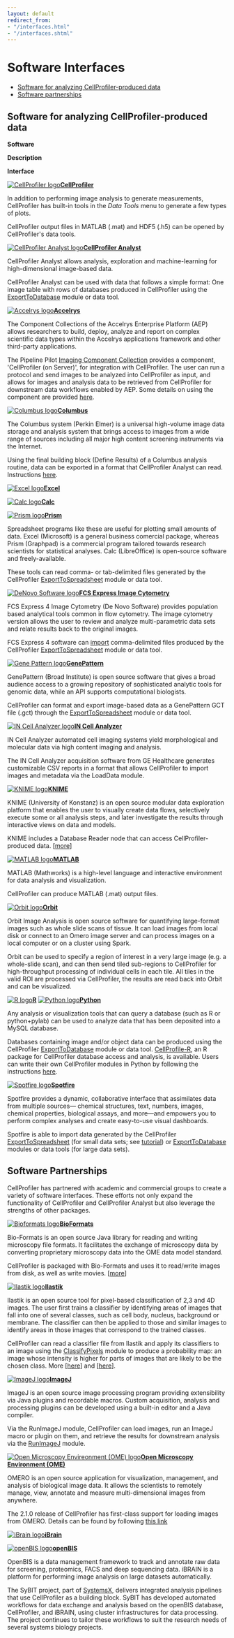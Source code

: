 ```yaml
---
layout: default
redirect_from:
- "/interfaces.html"
- "/interfaces.shtml"
---
```


Software Interfaces
===================

-   [Software for analyzing CellProfiler-produced data](#software-for-analyzing-cellprofiler-produced-data)
-   [Software partnerships](#software-partnerships)

Software for analyzing CellProfiler-produced data
-------------------------------------------------

**Software**

**Description**

**Interface**

[![CellProfiler logo](http://d1zymp9ayga15t.cloudfront.net/images/cp_128.png)**CellProfiler**](/releases)

In addition to performing image analysis to generate measurements, CellProfiler has built-in tools in the *Data Tools* menu to generate a few types of plots.

CellProfiler output files in MATLAB (.mat) and HDF5 (.h5) can be opened by CellProfiler's data tools.

[![CellProfiler Analyst logo](http://d1zymp9ayga15t.cloudfront.net/images/cpa_128.png)**CellProfiler Analyst**](/releases/)

CellProfiler Analyst allows analysis, exploration and machine-learning for high-dimensional image-based data.

CellProfiler Analyst can be used with data that follows a simple format: One image table with rows of databases produced in CellProfiler using the [ExportToDatabase](http://d1zymp9ayga15t.cloudfront.net/CPmanual/ExportToDatabase.html) module or data tool.

[![Accelrys logo](http://d1zymp9ayga15t.cloudfront.net/images/logo_accelrys.png)**Accelrys**](http://accelrys.com/platform/enterprise-platform.html)

The Component Collections of the Accelrys Enterprise Platform (AEP) allows researchers to build, deploy, analyze and report on complex scientific data types within the Accelrys applications framework and other third-party applications.

The Pipeline Pilot [Imaging Component Collection](http://accelrys.com/products/pipeline-pilot/component-collections/imaging.html) provides a component, 'CellProfiler (on Server)', for integration with CellProfiler. The user can run a protocol and send images to be analyzed into CellProfiler as input, and allows for images and analysis data to be retrieved from CellProfiler for downstream data workflows enabled by AEP. Some details on using the component are provided [here](http://d1zymp9ayga15t.cloudfront.net/content/Accelyrs_AEP_CellProfilerOnServer_Usage_tips.pdf).

[![Columbus logo](http://d1zymp9ayga15t.cloudfront.net/images/logo_columbus.png)**Columbus**](http://www.perkinelmer.com/pages/020/cellularimaging/products/columbus.xhtml)

The Columbus system (Perkin Elmer) is a universal high-volume image data storage and analysis system that brings access to images from a wide range of sources including all major high content screening instruments via the Internet.

Using the final building block (Define Results) of a Columbus analysis routine, data can be exported in a format that CellProfiler Analyst can read. Instructions [here](http://d1zymp9ayga15t.cloudfront.net/Exporting_images_data_from_Columbus_to_CellProfiler_Analyst.pdf).

[![Excel logo](http://d1zymp9ayga15t.cloudfront.net/images/logo_excel.png)**Excel**](http://office.microsoft.com/en-us/excel/)

[![Calc logo](http://d1zymp9ayga15t.cloudfront.net/images/logo_openofficecalc.png)**Calc**](https://www.libreoffice.org/discover/calc/)

[![Prism logo](http://d1zymp9ayga15t.cloudfront.net/images/logo_graphpadprism.png)**Prism**](http://www.graphpad.com/scientific-software/prism/)

Spreadsheet programs like these are useful for plotting small amounts of data. Excel (Microsoft) is a general business comercial package, whereas Prism (Graphpad) is a commercial program tailored towards research scientists for statistical analyses. Calc (LibreOffice) is open-source software and freely-available.

These tools can read comma- or tab-delimited files generated by the CellProfiler [ExportToSpreadsheet](http://d1zymp9ayga15t.cloudfront.net/CPmanual/ExportToSpreadsheet.html) module or data tool.

[![DeNovo Software logo](http://d1zymp9ayga15t.cloudfront.net/images/logo_fcs_express.jpg)**FCS Express Image Cytometry**](http://www.denovosoftware.com/)

FCS Express 4 Image Cytometry (De Novo Software) provides population based analytical tools common in flow cytometry. The image cytometry version allows the user to review and analyze multi-parametric data sets and relate results back to the original images.

FCS Express 4 software can [import](http://www.denovosoftware.com/site/manual/index.html?cell_profiler_export.htm) comma-delimited files produced by the CellProfiler [ExportToSpreadsheet](http://d1zymp9ayga15t.cloudfront.net/CPmanual/ExportToSpreadsheet.html) module or data tool.

[![Gene Pattern logo](http://d1zymp9ayga15t.cloudfront.net/images/logo_genepattern.jpg)**GenePattern**](http://www.broadinstitute.org/cancer/software/genepattern/)

GenePattern (Broad Institute) is open source software that gives a broad audience access to a growing repository of sophisticated analytic tools for genomic data, while an API supports computational biologists.

CellProfiler can format and export image-based data as a GenePattern GCT file (.gct) through the [ExportToSpreadsheet](http://d1zymp9ayga15t.cloudfront.net/CPmanual/ExportToSpreadsheet.html) module or data tool.

[![IN Cell Analyzer logo](http://d1zymp9ayga15t.cloudfront.net/images/GE_logo.png)**IN Cell Analyzer**](http://www.gelifesciences.com/webapp/wcs/stores/servlet/CategoryDisplay?categoryId=1309574&catalogId=78149&productId=⊤=Y&storeId=11787&langId=-1)

IN Cell Analyzer automated cell imaging systems yield morphological and molecular data via high content imaging and analysis.

The IN Cell Analyzer acquisition software from GE Healthcare generates customizable CSV reports in a format that allows CellProfiler to import images and metadata via the LoadData module.

[![KNIME logo](http://d1zymp9ayga15t.cloudfront.net/images/logo_knime.jpg)**KNIME**](http://www.knime.org/)

KNIME (University of Konstanz) is an open source modular data exploration platform that enables the user to visually create data flows, selectively execute some or all analysis steps, and later investigate the results through interactive views on data and models.

KNIME includes a Database Reader node that can access CellProfiler-produced data. [[more](https://github.com/CellProfiler/CellProfiler/wiki/Interfacing-with-other-software)]

[![MATLAB logo](http://d1zymp9ayga15t.cloudfront.net/images/logo_matlab.png)**MATLAB**](http://www.mathworks.com/products/matlab/)

MATLAB (Mathworks) is a high-level language and interactive environment for data analysis and visualization.

CellProfiler can produce MATLAB (.mat) output files.

[![Orbit logo](http://d1zymp9ayga15t.cloudfront.net/images/orbit_client_transparen_blue.png)**Orbit**](http://www.orbit.bio/)

Orbit Image Analysis is open source software for quantifying large-format images such as whole slide scans of tissue. It can load images from local disk or connect to an Omero image server and can process images on a local computer or on a cluster using Spark.

Orbit can be used to specify a region of interest in a very large image (e.g. a whole-slide scan), and can then send tiled sub-regions to CellProfiler for high-throughput processing of individual cells in each tile. All tiles in the valid ROI are processed via CellProfiler, the results are read back into Orbit and can be visualized.

[![R logo](http://d1zymp9ayga15t.cloudfront.net/images/logo_r.png)**R**](http://www.r-project.org/)
[![Python logo](http://d1zymp9ayga15t.cloudfront.net/images/logo_python.png)**Python**](http://www.python.org/)

Any analysis or visualization tools that can query a database (such as R or python+pylab) can be used to analyze data that has been deposited into a MySQL database.

Databases containing image and/or object data can be produced using the CellProfiler [ExportToDatabase](http://d1zymp9ayga15t.cloudfront.net/CPmanual/ExportToDatabase.html) module or data tool. [CellProfile-R](http://code.google.com/p/cellprofile-r/), an R package for CellProfiler database access and analysis, is available. Users can write their own CellProfiler modules in Python by following the instructions [here](https://github.com/CellProfiler/CellProfiler/wiki#wiki-What_if_I_want_to_contribute_to_CellProfiler).

[![Spotfire logo](http://d1zymp9ayga15t.cloudfront.net/images/logo_spotfire1.png)**Spotfire**](http://www.cambridgesoft.com/ensemble/spotfire/)

Spotfire provides a dynamic, collaborative interface that assimilates data from multiple sources— chemical structures, text, numbers, images, chemical properties, biological assays, and more—and empowers you to perform complex analyses and create easy-to-use visual dashboards.

Spotfire is able to import data generated by the CellProfiler [ExportToSpreadsheet](http://d1zymp9ayga15t.cloudfront.net/CPmanual/ExportToSpreadsheet.html) (for small data sets; see [tutorial](http://d1zymp9ayga15t.cloudfront.net/tutorials/CellProfiler_Spotfire_Integration.pdf)) or [ExportToDatabase](http://d1zymp9ayga15t.cloudfront.net/CPmanual/ExportToDatabase.html) modules or data tools (for large data sets).

Software Partnerships
---------------------

CellProfiler has partnered with academic and commercial groups to create a variety of software interfaces. These efforts not only expand the functionality of CellProfiler and CellProfiler Analyst but also leverage the strengths of other packages.

[![Bioformats logo](http://d1zymp9ayga15t.cloudfront.net/images/bioformat.png)**BioFormats**](http://www.openmicroscopy.org/site/support/bio-formats/users/cellprofiler/)

Bio-Formats is an open source Java library for reading and writing microscopy file formats. It facilitates the exchange of microscopy data by converting proprietary microscopy data into the OME data model standard.

CellProfiler is packaged with Bio-Formats and uses it to read/write images from disk, as well as write movies. [[more](http://loci.wisc.edu/bio-formats/cellprofiler)]

[![Ilastik logo](http://d1zymp9ayga15t.cloudfront.net/images/logo_ilastik.png)**Ilastik**](http://www.ilastik.org/)

Ilastik is an open source tool for pixel-based classification of 2,3 and 4D images. The user first trains a classifier by identifying areas of images that fall into one of several classes, such as cell body, nucleus, background or membrane. The classifier can then be applied to those and similar images to identify areas in those images that correspond to the trained classes.

CellProfiler can read a classifier file from Ilastik and apply its classifiers to an image using the [ClassifyPixels](http://d1zymp9ayga15t.cloudfront.net/CPmanual/ClassifyPixels.html) module to produce a probability map: an image whose intensity is higher for parts of images that are likely to be the chosen class. More [[here](http://old.ilastik.org/index.php?cat=20_Documentation&amp;page=03_Cellprofiler)] and [[here](https://github.com/CellProfiler/CellProfiler/wiki/How-to-use-Pixel-Classification-in-CellProfiler)].

[![ImageJ logo](http://d1zymp9ayga15t.cloudfront.net/images/logo_imagej.png)**ImageJ**](http://imagej.nih.gov/ij/)

ImageJ is an open source image processing program providing extensibility via Java plugins and recordable macros. Custom acquisition, analysis and processing plugins can be developed using a built-in editor and a Java compiler.

Via the RunImageJ module, CellProfiler can load images, run an ImageJ macro or plugin on them, and retrieve the results for downstream analysis via the [RunImageJ](http://d1zymp9ayga15t.cloudfront.net/CPmanual/RunImageJ.html)
module.

[![Open Microscopy Envireonment (OME) logo](http://d1zymp9ayga15t.cloudfront.net/images/ome-logo-800.png)**Open Microscopy Environment (OME)**](http://www.openmicroscopy.org/site)

OMERO is an open source application for visualization, management, and analysis of biological image data. It allows the scientists to remotely manage, view, annotate and measure multi-dimensional images from anywhere.

The 2.1.0 release of CellProfiler has first-class support for loading images from OMERO. Details can be found by following [this link](https://github.com/CellProfiler/CellProfiler/wiki/OMERO:-Accessing-images-from-CellProfiler)

[![iBrain logo](http://d1zymp9ayga15t.cloudfront.net/images/logo_ibrain.png)**iBrain**](http://www.imls.uzh.ch/research/pelkmans/softwareprojects/iBRAIN.html)

[![openBIS logo](http://d1zymp9ayga15t.cloudfront.net/images/logo_openbis.png)**openBIS**](https://wiki-bsse.ethz.ch/display/bis/Home)

OpenBIS is a data management framework to track and annotate raw data for screening, proteomics, FACS and deep sequencing data. iBRAIN is a platform for performing image analysis on large datasets automatically.

The SyBIT project, part of [SystemsX](http://www.SystemsX.ch), delivers integrated analysis pipelines that use CellProfiler as a building block. SyBIT has developed automated workflows for data exchange and analysis based on the openBIS database, CellProfiler, and iBRAIN, using cluster infrastructures for data processing. The project continues to tailor these workflows to suit the research needs of several systems biology projects.
